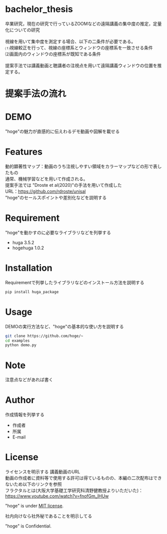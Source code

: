
# bachelor_thesis

卒業研究，現在の研究で行っているZOOMなどの遠隔講義の集中度の推定，定量化についての研究<br>
<br>
視線を用いて集中度を測定する場合、以下の二条件が必要である。<br>
⑴視線較正を行って、視線の座標系とウィンドウの座標系を一致させる条件<br>
⑵画面内のウィンドウの座標系が既知である条件<br>
<br>
提案手法では講義動画と聴講者の注視点を用いて遠隔講義ウィンドウの位置を推定する。<br>




# 提案手法の流れ


# DEMO

"hoge"の魅力が直感的に伝えわるデモ動画や図解を載せる

# Features
動的顕著性マップ：動画のうち注視しやすい領域をカラーマップなどの形で表したもの<br>
通常、機械学習などを用いて作成される。<br>
提案手法では "Droste et al(2020)"の手法を用いて作成した<br>
URL：https://github.com/rdroste/unisal<br>
"hoge"のセールスポイントや差別化などを説明する

# Requirement

"hoge"を動かすのに必要なライブラリなどを列挙する

* huga 3.5.2
* hogehuga 1.0.2

# Installation

Requirementで列挙したライブラリなどのインストール方法を説明する

```bash
pip install huga_package
```

# Usage

DEMOの実行方法など、"hoge"の基本的な使い方を説明する

```bash
git clone https://github.com/hoge/~
cd examples
python demo.py
```

# Note

注意点などがあれば書く

# Author

作成情報を列挙する

* 作成者
* 所属
* E-mail

# License
ライセンスを明示する
講義動画のURL<br>
動画の作成者に資料等で使用する許可は得ているものの、本編の二次配布はできないため以下のリンクを参照<br>
フラクタルとは(大阪大学基礎工学研究科清野健教授よりいただいた)：https://www.youtube.com/watch?v=fnofGm_IHUw


"hoge" is under [MIT license](https://en.wikipedia.org/wiki/MIT_License).

社内向けなら社外秘であることを明示してる

"hoge" is Confidential.
